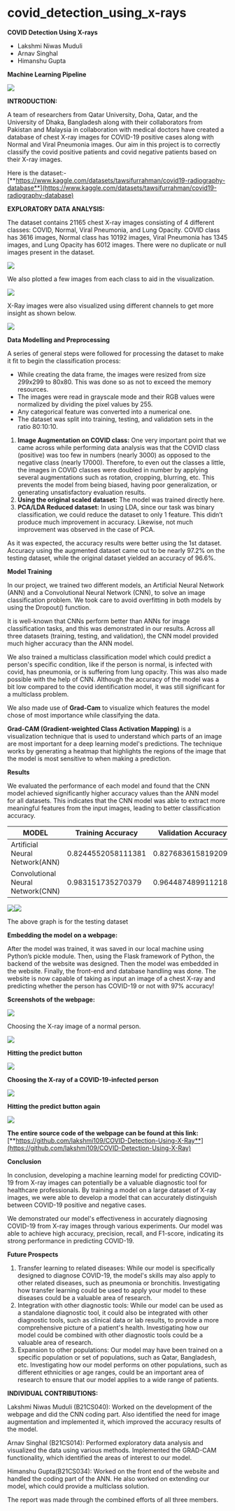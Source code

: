 # covid_detection_using_x-rays
**COVID Detection Using X-rays**

-   Lakshmi Niwas Muduli
-   Arnav Singhal
-   Himanshu Gupta

**Machine Learning Pipeline**

![](./images_readme/ml_pipeline.png)

**INTRODUCTION:**

A team of researchers from Qatar University, Doha, Qatar, and the University of Dhaka, Bangladesh along with their collaborators from Pakistan and Malaysia in collaboration with medical doctors have created a database of chest X-ray images for COVID-19 positive cases along with Normal and Viral Pneumonia images. Our aim in this project is to correctly classify the covid positive patients and covid negative patients based on their X-ray images.

Here is the dataset:- [**https://www.kaggle.com/datasets/tawsifurrahman/covid19-radiography-database**](https://www.kaggle.com/datasets/tawsifurrahman/covid19-radiography-database)

**EXPLORATORY DATA ANALYSIS:**

The dataset contains 21165 chest X-ray images consisting of 4 different classes: COVID, Normal, Viral Pneumonia, and Lung Opacity. COVID class has 3616 images, Normal class has 10192 images, Viral Pneumonia has 1345 images, and Lung Opacity has 6012 images. There were no duplicate or null images present in the dataset.

**![](./images_readme/count_plot.png)**

We also plotted a few images from each class to aid in the visualization.

![](./images_readme/visualize_1.png)

X-Ray images were also visualized using different channels to get more insight as shown below.

**![](./images_readme/visualize_2.png)**

**Data Modelling and Preprocessing**

A series of general steps were followed for processing the dataset to make it fit to begin the classification process:

-   While creating the data frame, the images were resized from size 299x299 to 80x80. This was done so as not to exceed the memory resources.
-   The images were read in grayscale mode and their RGB values were normalized by dividing the pixel values by 255.
-   Any categorical feature was converted into a numerical one.
-   The dataset was split into training, testing, and validation sets in the ratio 80:10:10.
1.  **Image Augmentation on COVID class:** One very important point that we came across while performing data analysis was that the COVID class (positive) was too few in numbers (nearly 3000) as opposed to the negative class (nearly 17000). Therefore, to even out the classes a little, the images in COVID classes were doubled in number by applying several augmentations such as rotation, cropping, blurring, etc. This prevents the model from being biased, having poor generalization, or generating unsatisfactory evaluation results.
2.  **Using the original scaled dataset:** The model was trained directly here.
3.  **PCA/LDA Reduced dataset:** In using LDA, since our task was binary classification, we could reduce the dataset to only 1 feature. This didn’t produce much improvement in accuracy. Likewise, not much improvement was observed in the case of PCA.

As it was expected, the accuracy results were better using the 1st dataset. Accuracy using the augmented dataset came out to be nearly 97.2% on the testing dataset, while the original dataset yielded an accuracy of 96.6%.

**Model Training**

In our project, we trained two different models, an Artificial Neural Network (ANN) and a Convolutional Neural Network (CNN), to solve an image classification problem. We took care to avoid overfitting in both models by using the Dropout() function.

It is well-known that CNNs perform better than ANNs for image classification tasks, and this was demonstrated in our results. Across all three datasets (training, testing, and validation), the CNN model provided much higher accuracy than the ANN model.

We also trained a multiclass classification model which could predict a person's specific condition, like if the person is normal, is infected with covid, has pneumonia, or is suffering from lung opacity. This was also made possible with the help of CNN. Although the accuracy of the model was a bit low compared to the covid identification model, it was still significant for a multiclass problem.

We also made use of **Grad-Cam** to visualize which features the model chose of most importance while classifying the data.

**Grad-CAM (Gradient-weighted Class Activation Mapping)** is a visualization technique that is used to understand which parts of an image are most important for a deep learning model's predictions. The technique works by generating a heatmap that highlights the regions of the image that the model is most sensitive to when making a prediction.

**Results**

We evaluated the performance of each model and found that the CNN model achieved significantly higher accuracy values than the ANN model for all datasets. This indicates that the CNN model was able to extract more meaningful features from the input images, leading to better classification accuracy.

| MODEL                             | Training Accuracy  | Validation Accuracy | Testing Accuracy   |
|-----------------------------------|--------------------|---------------------|--------------------|
| Artificial Neural Network(ANN)    | 0.8244552058111381 | 0.827683615819209   | 0.803549818475191  |
| Convolutional Neural Network(CNN) | 0.983151735270379  | 0.9644874899112187  | 0.972922146026623  |

![](./images_readme/acc.png)![](./images_readme/acc_plt.png)

The above graph is for the testing dataset

**Embedding the model on a webpage:**

After the model was trained, it was saved in our local machine using Python’s pickle module. Then, using the Flask framework of Python, the backend of the website was designed. Then the model was embedded in the website. Finally, the front-end and database handling was done. The website is now capable of taking as input an image of a chest X-ray and predicting whether the person has COVID-19 or not with 97% accuracy!

**Screenshots of the webpage:**

![](./images_readme/web_1.png)

Choosing the X-ray image of a normal person.

**![](./images_readme/web_2.png)**

**Hitting the predict button**

**![](./images_readme/web_3.png)**

**Choosing the X-ray of a COVID-19-infected person**

**![](./images_readme/web_4.png)**

**Hitting the predict button again**

**![](./images_readme/web_5.png)**

**The entire source code of the webpage can be found at this link:** [**https://github.com/lakshmi109/COVID-Detection-Using-X-Ray**](https://github.com/lakshmi109/COVID-Detection-Using-X-Ray)

**Conclusion**

In conclusion, developing a machine learning model for predicting COVID-19 from X-ray images can potentially be a valuable diagnostic tool for healthcare professionals. By training a model on a large dataset of X-ray images, we were able to develop a model that can accurately distinguish between COVID-19 positive and negative cases.

We demonstrated our model's effectiveness in accurately diagnosing COVID-19 from X-ray images through various experiments. Our model was able to achieve high accuracy, precision, recall, and F1-score, indicating its strong performance in predicting COVID-19.

**Future Prospects**

1.  Transfer learning to related diseases: While our model is specifically designed to diagnose COVID-19, the model's skills may also apply to other related diseases, such as pneumonia or bronchitis. Investigating how transfer learning could be used to apply your model to these diseases could be a valuable area of research.
2.  Integration with other diagnostic tools: While our model can be used as a standalone diagnostic tool, it could also be integrated with other diagnostic tools, such as clinical data or lab results, to provide a more comprehensive picture of a patient's health. Investigating how our model could be combined with other diagnostic tools could be a valuable area of research.
3.  Expansion to other populations: Our model may have been trained on a specific population or set of populations, such as Qatar, Bangladesh, etc. Investigating how our model performs on other populations, such as different ethnicities or age ranges, could be an important area of research to ensure that our model applies to a wide range of patients.

**INDIVIDUAL CONTRIBUTIONS:**

Lakshmi Niwas Muduli (B21CS040): Worked on the development of the webpage and did the CNN coding part. Also identified the need for image augmentation and implemented it, which improved the accuracy results of the model.

Arnav Singhal (B21CS014): Performed exploratory data analysis and visualized the data using various methods. Implemented the GRAD-CAM functionality, which identified the areas of interest to our model.

Himanshu Gupta(B21CS034): Worked on the front end of the website and handled the coding part of the ANN. He also worked on extending our model, which could provide a multiclass solution.

The report was made through the combined efforts of all three members.

